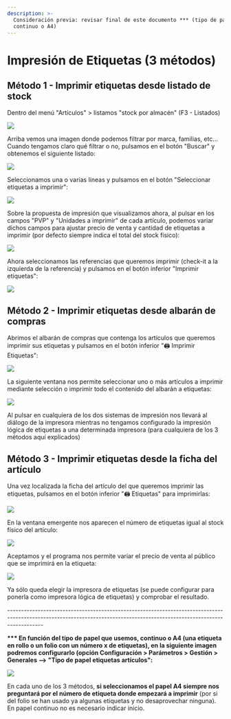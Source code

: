 ```yaml
---
description: >-
  Consideración previa: revisar final de este documento *** (tipo de papel -
  continuo o A4)
---
```


# Impresión de Etiquetas (3 métodos)

## Método 1 - Imprimir etiquetas desde listado de stock

Dentro del menú  "Artículos" > listamos "stock por almacén" (F3 - Listados)

![](<../.gitbook/assets/image (150).png>)

Arriba vemos una imagen donde podemos filtrar por marca, familias, etc... Cuando tengamos claro qué filtrar o no, pulsamos en el botón "Buscar" y obtenemos el siguiente listado:&#x20;

![](<../.gitbook/assets/image (151).png>)

Seleccionamos una o varias líneas y pulsamos en el botón "Seleccionar etiquetas a imprimir":

![](<../.gitbook/assets/image (152).png>)

Sobre la propuesta de impresión que visualizamos ahora, al pulsar en los campos "PVP" y "Unidades a imprimir" de cada artículo, podemos variar dichos campos para ajustar precio de venta y cantidad de etiquetas a imprimir (por defecto siempre indica el total del stock físico):

![](<../.gitbook/assets/image (153).png>)

Ahora seleccionamos las referencias que queremos imprimir (check-it a la izquierda de la referencia) y pulsamos en el botón inferior "Imprimir etiquetas":

![](<../.gitbook/assets/image (154).png>)

## Método 2 - Imprimir etiquetas desde albarán de compras

Abrimos el albarán de compras que contenga los artículos que queremos imprimir sus etiquetas y pulsamos en el botón inferior "🖨 Imprimir Etiquetas":

![](<../.gitbook/assets/image (156).png>)

La siguiente ventana nos permite seleccionar uno o más artículos a imprimir mediante selección o imprimir todo el contenido del albarán a etiquetas:

![](<../.gitbook/assets/image (157).png>)

Al pulsar en cualquiera de los dos sistemas de impresión nos llevará al diálogo de la impresora mientras no tengamos configurado la impresión lógica de etiquetas a una determinada impresora (para cualquiera de los 3 métodos aquí explicados)

## Método 3 - Imprimir etiquetas desde la ficha del artículo

Una vez localizada la ficha del artículo del que queremos imprimir las etiquetas, pulsamos en el botón inferior "🖨 Etiquetas" para imprimirlas:

![](<../.gitbook/assets/image (147).png>)

En la ventana emergente nos aparecen el número de etiquetas igual al stock físico del artículo:

![](<../.gitbook/assets/image (148).png>)

Aceptamos y el programa nos permite variar el precio de venta al público que se imprimirá en la etiqueta:

![](<../.gitbook/assets/image (149).png>)

Ya sólo queda elegir la impresora de etiquetas (se puede configurar para ponerla como impresora lógica de etiquetas) y comprobar el resultado.

\-------------------------------------------------------------------------------------------------------------------------------------------------------------------------

**\*\*\* En función del tipo de papel que usemos, continuo o A4 (una etiqueta en rollo o un folio con un número x de etiquetas), en la siguiente imagen podremos configurarlo (opción Configuración > Parámetros > Gestión > Generales --> "Tipo de papel etiquetas artículos":**

![](<../.gitbook/assets/image (155).png>)

En cada uno de los 3 métodos, **si seleccionamos el papel A4 siempre nos preguntará por el número de etiqueta donde empezará a imprimir** (por si del folio se han usado ya algunas etiquetas y no desaprovechar ninguna). En papel continuo no es necesario indicar inicio.
